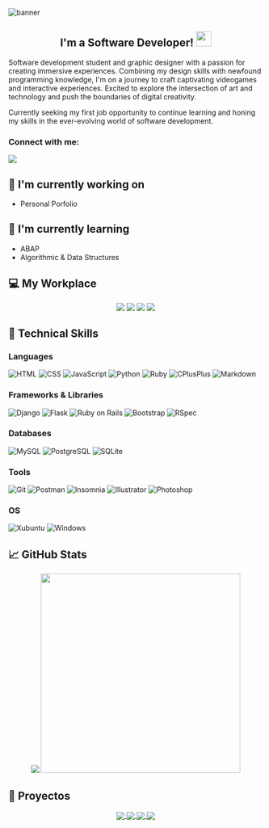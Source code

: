 ![banner](https://drive.google.com/uc?export=view&id=1X32JQOIK_1obLM9l-Sw3IniP8yrDaFYY)

<h2 align='center'>
  I'm a Software Developer! <img src="https://user-images.githubusercontent.com/1303154/88677602-1635ba80-d120-11ea-84d8-d263ba5fc3c0.gif" width="30"> 
</h2>

<p>
  Software development student and graphic designer with a passion for creating immersive experiences. Combining my design skills with newfound programming knowledge, I'm on a journey to craft captivating videogames and interactive experiences. Excited to explore the intersection of art and technology and push the boundaries of digital creativity.
</p>

<p>
 Currently seeking my first job opportunity to continue learning and honing my skills in the ever-evolving world of software development.
</p>

### Connect with me:
<a href="https://www.linkedin.com/in/daniel-alejandro-tejerina/">
  <img src="https://img.shields.io/badge/linkedin-%230077B5.svg?&style=for-the-badge&logo=linkedin&logoColor=white" />
</a><br>


<p align='center'>
</p>

## 🔭 I'm currently working on

- Personal Porfolio

## 🌱 I'm currently learning

- ABAP
- Algorithmic & Data Structures 

## 💻 My Workplace

<p align='center'>
<img src="https://img.shields.io/badge/Windows-0078D6?style=for-the-badge&logo=windows&logoColor=white"/>
<img src="https://img.shields.io/badge/Intel-Core_i5_7th-0071C5?style=for-the-badge&logo=intel&logoColor=white"/>
<img src="https://img.shields.io/badge/RAM-8GB-%230071C5.svg?&style=for-the-badge&logoColor=white"/>
<img src="https://img.shields.io/badge/nvidia-gt%20710-%2376B900.svg?&style=for-the-badge&logo=nvidia&logoColor=white"/>
</p>

## 💼 Technical Skills

### Languages

<p>
  <img alt="HTML" src="https://img.shields.io/badge/HTML-E34F26.svg?logo=html5&logoColor=white">
  <img alt="CSS" src="https://img.shields.io/badge/CSS-1572B6.svg?logo=css3&logoColor=white">
  <img alt="JavaScript" src="https://img.shields.io/badge/JavaScript-F7DF1E.svg?logo=javascript&logoColor=black">
  <img alt="Python" src="https://img.shields.io/badge/Python-3776AB.svg?logo=python&logoColor=white">
  <img alt="Ruby" src="https://img.shields.io/badge/Ruby-EE0000?logo=ruby&logoColor=white">
  <img alt="CPlusPlus" src="https://img.shields.io/badge/C++-276DC3.svg?logo=cplusplus&logoColor=white">
  <img alt="Markdown" src="https://img.shields.io/badge/Markdown-FFFFFF.svg?logo=markdown&logoColor=black">
</p>

### Frameworks & Libraries

<p>
  <img alt="Django" src="https://img.shields.io/badge/Django-092E20?logo=django&logoColor=green">
  <img alt="Flask" src="https://img.shields.io/badge/Flask-3776AB.svg?logo=flask&logoColor=white">
  <img alt="Ruby on Rails" src="https://img.shields.io/badge/Ruby_on_Rails-EE0000?logo=rubyonrails&logoColor=white">
  <img alt="Bootstrap" src="https://img.shields.io/badge/Bootstrap-7952B3.svg?logo=bootstrap&logoColor=white">
  <img alt="RSpec" src="https://img.shields.io/badge/RSpec-EE0000?logo=ruby&logoColor=white">
</p>

### Databases

<p>
    <img alt="MySQL" src="https://img.shields.io/badge/MySQL-4479A1.svg?logo=mysql&logoColor=white">
    <img alt="PostgreSQL" src ="https://img.shields.io/badge/PostgreSQL-4169E1.svg?logo=postgresql&logoColor=white">
    <img alt="SQLite" src ="https://img.shields.io/badge/SQLite-003B57.svg?logo=sqlite&logoColor=white">
</p>

### Tools

<p>
    <img alt="Git" src="https://img.shields.io/badge/Git-F05032.svg?logo=git&logoColor=white">    
    <img alt="Postman" src="https://img.shields.io/badge/Postman-FF6C37?logo=postman&logoColor=white">
    <img alt="Insomnia" src="https://img.shields.io/badge/Insomnia-6f00ff?logo=insomnia&logoColor=white">
    <img alt="Illustrator" src="https://img.shields.io/badge/Illustrator-DC6920?logo=adobeillustrator&logoColor=white">
    <img alt="Photoshop" src="https://img.shields.io/badge/Photoshop-3776AB.svg?logo=adobephotoshop&logoColor=white">
</p>

### OS

<p>
    <img alt="Xubuntu" src="https://img.shields.io/badge/Xubuntu-orange?logo=ubuntu&logoColor=white">
    <img alt="Windows" src="https://img.shields.io/badge/Windows-blue?logo=windows&logoColor=white">     
</p>

## 📈 GitHub Stats 

<div align= 'center'>
  <a href="#"><img src="https://github-readme-stats.vercel.app/api/top-langs/?username=Mettralla&layout=compact"></a>
<a href="#"><img src="https://github-readme-stats.vercel.app/api?username=Mettralla&show_icons=true&count_private=true" width="395"></a>
</div>

## 📝 Proyectos
<div align="center">
  
<a href="https://github.com/Mettralla/WebApp">
  <img align="center" src="https://github-readme-stats.vercel.app/api/pin/?username=Mettralla&repo=WebApp" />
</a>

<a href="https://github.com/Mettralla/QuarkDesafio">
 <img align="center" src="https://github-readme-stats.vercel.app/api/pin/?username=Mettralla&repo=QuarkDesafio" />
</a>

<a href="https://github.com/Mettralla/old_alkemy_challenge_disney_api">
 <img align="center" src="https://github-readme-stats.vercel.app/api/pin/?username=Mettralla&repo=old_alkemy_challenge_disney_api" />
</a>

<a href="https://github.com/Mettralla/GGJ-Heaven-or-Hell">
  <img align="center" src="https://github-readme-stats.vercel.app/api/pin/?username=Mettralla&repo=GGJ-Heaven-or-Hell" />
</a>
</div>
